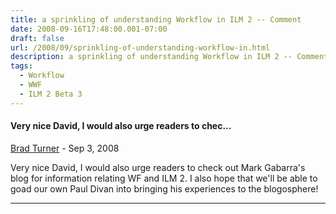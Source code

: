 ```yaml
---
title: a sprinkling of understanding Workflow in ILM 2 -- Comment
date: 2008-09-16T17:48:00.001-07:00
draft: false
url: /2008/09/sprinkling-of-understanding-workflow-in.html
description: a sprinkling of understanding Workflow in ILM 2 -- Comment
tags:
  - Workflow
  - WWF
  - ILM 2 Beta 3
---
```


#### Very nice David, I would also urge readers to chec...

[Brad Turner](https://www.blogger.com/profile/13950085747222995199) - <time datetime="2008-09-17T19:03:00.000-07:00">Sep 3, 2008</time>

Very nice David, I would also urge readers to check out Mark Gabarra's blog for information relating WF and ILM 2. I also hope that we'll be able to goad our own Paul Divan into bringing his experiences to the blogosphere!

<hr />
